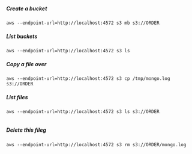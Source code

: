 ##### Create a bucket
```
aws --endpoint-url=http://localhost:4572 s3 mb s3://ORDER
```
##### List buckets
```
aws --endpoint-url=http://localhost:4572 s3 ls
```

##### Copy a file over
```
aws --endpoint-url=http://localhost:4572 s3 cp /tmp/mongo.log s3://ORDER
```


##### List files
```
aws --endpoint-url=http://localhost:4572 s3 ls s3://ORDER


```

##### Delete this fileg
```
aws --endpoint-url=http://localhost:4572 s3 rm s3://ORDER/mongo.log
```
